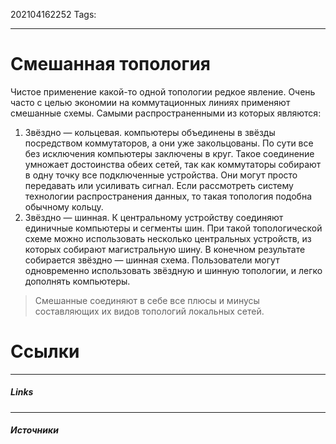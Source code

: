 202104162252
Tags:
___
# Смешанная топология
Чистое применение какой-то одной топологии редкое явление. Очень часто с целью экономии на коммутационных линиях применяют смешанные схемы. Самыми распространенными из которых являются:

1.  Звёздно — кольцевая.
		компьютеры объединены в звёзды посредством коммутаторов, а они уже закольцованы. По сути все без исключения компьютеры заключены в круг. Такое соединение умножает достоинства обеих сетей, так как коммутаторы собирают в одну точку все подключенные устройства. Они могут просто передавать или усиливать сигнал. Если рассмотреть систему технологии распространения данных, то такая топология подобна обычному кольцу.
2.  Звёздно — шинная.
		К центральному устройству соединяют единичные компьютеры и сегменты шин. При такой топологической схеме можно использовать несколько центральных устройств, из которых собирают магистральную шину. В конечном результате собирается звёздно — шинная схема. Пользователи могут одновременно использовать звёздную и шинную топологии, и легко дополнять компьютеры.
		
>Смешанные соединяют в себе все плюсы и минусы составляющих их видов топологий локальных сетей.



# Ссылки
___
##### Links


---
##### Источники
